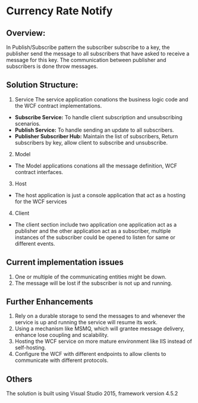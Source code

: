 # Currency Rate Notify

## Overview:
In Publish/Subscribe pattern the subscriber subscribe to a key, the publisher send the message to all subscribers that have asked to receive a message for this key.
The communication between publisher and subscribers is done throw messages.

## Solution Structure:
1.	Service
The service application conations the business logic code and the WCF contract implementations. 
 + **Subscribe Service:**
 To handle client subscription and unsubscribing scenarios. 
 + **Publish Service:**
 To handle sending an update to all subscribers.
 + **Publisher Subscriber Hub:**
 Maintain the list of subscribers, Return subscribers by key, allow client to subscribe and unsubscribe.
2.	Model
 + The Model applications conations all the message definition, WCF contract interfaces.
3.	Host
 + The host application is just a console application that act as a hosting for the WCF services
4.	Client
 + The client section include two application one application act as a publisher and the other application act as a subscriber, multiple instances of the subscriber could be opened to listen for same or different events.

## Current implementation issues
1. One or multiple of the communicating entities might be down.
2. The message will be lost if the subscriber is not up and running.

## Further Enhancements
1.	Rely on a durable storage to send the messages to and whenever the service is up and running the service will resume its work.
2.	Using a mechanism like MSMQ, which will grantee message delivery, enhance lose coupling and scalability.
3.	Hosting the WCF service on more mature environment like IIS instead of self-hosting.
4.	Configure the WCF with different endpoints to allow clients to communicate with different protocols.

## Others
The solution is built using Visual Studio 2015, framework version 4.5.2


